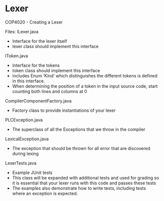 # Lexer
COP4020 - Creating a Lexer

Files:
ILexer.java
  - Interface for the lexer itself
  - lexer class should implement this interface

IToken.java
  - Interface for the tokens
  - token class should implement this interface
  - includes Enum ‘Kind’ which distinguishes the different tokens is defined in this interface.
  - When determining the position of a token in the input source code, start counting both lines and columns at 0

CompilerComponentFactory.java
  - Factory class to provide instantiations of your lexer

PLCException.java
  - The superclass of all the Exceptions that we throw in the compiler

LexicalException.java
  - The exception that should be thrown for all error that are discovered during lexing

LexerTests.java
  - Example JUnit tests
  - This class will be expanded with additional tests and used for grading so it is essential that your lexer runs with this code and passes these tests
  - The examples also demonstrate how to write tests, including tests where an exception is expected.
